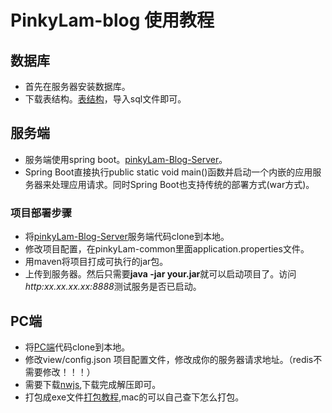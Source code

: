 # PinkyLam-blog 使用教程

## 数据库

- 首先在服务器安装数据库。
- 下载表结构。[表结构](https://github.com/handexing/pinkyLam-Blog-Server/tree/master/doc)，导入sql文件即可。

## 服务端

- 服务端使用spring boot。[pinkyLam-Blog-Server](https://github.com/handexing/pinkyLam-Blog-Server)。
- Spring Boot直接执行public static void main()函数并启动一个内嵌的应用服务器来处理应用请求。同时Spring Boot也支持传统的部署方式(war方式)。

### 项目部署步骤

- 将[pinkyLam-Blog-Server](https://github.com/handexing/pinkyLam-Blog-Server)服务端代码clone到本地。
- 修改项目配置，在pinkyLam-common里面application.properties文件。
- 用maven将项目打成可执行的jar包。
- 上传到服务器。然后只需要**java -jar your.jar**就可以启动项目了。访问*http:xx.xx.xx.xx:8888*测试服务是否已启动。

## PC端

- 将[PC端](https://github.com/handexing/PinkyLam-blog)代码clone到本地。
- 修改view/config.json 项目配置文件，修改成你的服务器请求地址。（redis不需要修改！！！）
- 需要下载[nwjs](https://nwjs.io/),下载完成解压即可。
- 打包成exe文件[打包教程](http://www.cnblogs.com/soaringEveryday/p/4950088.html),mac的可以自己查下怎么打包。



